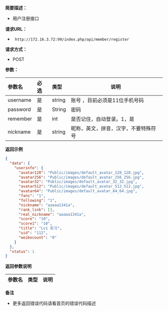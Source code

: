 **简要描述：** 

- 用户注册接口

**请求URL：** 
- ` http://172.16.3.72:99/index.php/api/member/register`
  
**请求方式：**
- POST 

**参数：** 

|参数名|必选|类型|说明|
|:----    |:---|:----- |-----   |
|username |是  |string |账号  ，目前必须是11位手机号码 |
|password |是  |String |密码    |
|remember |是  |int | 是否记住，自动登录。1，是 |
|nickname|是|string|昵称，英文，拼音，汉字，不要特殊符号|

 **返回示例**

```json
{
  "data": {
    "userinfo": {
      "avatar128": "Public/images/default_avatar_128_128.jpg",
      "avatar256": "Public/images/default_avatar_256_256.jpg",
      "avatar32": "Public/images/default_avatar_32_32.jpg",
      "avatar512": "Public/images/default_avatar_512_512.jpg",
      "avatar64": "Public/images/default_avatar_64_64.jpg",
      "fans": "1",
      "following": "1",
      "nickname": "aaaaa1341a",
      "rank_link": [],
      "real_nickname": "aaaaa1341a",
      "score": "10",
      "score1": "10",
      "title": "Lv1 实习",
      "uid": "112",
      "weibocount": "0"
    }
  },
  "status": 1
}
```

 **返回参数说明** 

|参数名|类型|说明|
|:-----  |:-----|-----                           |


 **备注** 

- 更多返回错误代码请看首页的错误代码描述


